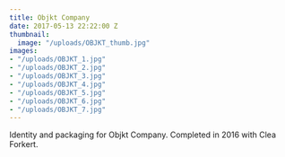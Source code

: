 ```yaml
---
title: Objkt Company
date: 2017-05-13 22:22:00 Z
thumbnail:
  image: "/uploads/OBJKT_thumb.jpg"
images:
- "/uploads/OBJKT_1.jpg"
- "/uploads/OBJKT_2.jpg"
- "/uploads/OBJKT_3.jpg"
- "/uploads/OBJKT_4.jpg"
- "/uploads/OBJKT_5.jpg"
- "/uploads/OBJKT_6.jpg"
- "/uploads/OBJKT_7.jpg"
---
```


Identity and packaging for Objkt Company. Completed in 2016 with Clea Forkert.
